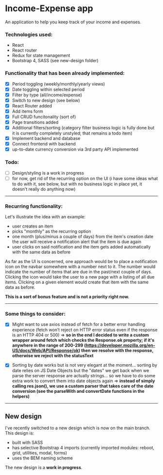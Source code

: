 # Income-Expense app

An application to help you keep track of your income and expenses.

### Technologies used:
* React
* React router
* Redux for state management
* Bootstrap 4, SASS (see new-design folder)

### Functionality that has been already implemented:
* [x] Period toggling (weekly/monthly/yearly views)
* [x] Date toggling within selected period
* [x] Filter by type (all/income/expense)
* [x] Switch to new design (see below)
* [x] React Router added
* [x] Add items form
* [x] Full CRUD funcitonality (sort of)
* [x] Page transitions added
* [x] Additional filters/sorting (category filter business logic is fully done but it is currently completely unstyled; that remains a todo item) 
* [x] Implement backend and database
* [x] Connect frontend with backend
* [x] up-to-date currency conversion via 3rd party API implemented

### Todo:
* [ ] Design/styling is a work in progress
* [ ] for now, get rid of the recurring option on the UI (i have some ideas what to do with it, see below, but with no business logic in place yet, it doesn't really do anything now)

---

### Recurring functionality:
Let's illustrate the idea with an example:
* user creates an item
* picks "monthly" as the recurring option
* one month (plus/minus a couple of days) from the item's creation date the user will receive a notification alert that the item is due again
* user clicks on said notification and the item gets added automatically with the same data as before

As far as the UI is concerned, one approach would be to place a notification icon on the navbar somewhere with a number next to it. The number would indicate the number of items that are due in the past/next couple of days. Clicking the icon would take the user to a new page with a listing of all due items. Clicking on a given element would create that item with the same data as before.

**This is a sort of bonus feature and is not a priority right now.**

---

### Some things to consider:
* [x] Might want to use axios instead of fetch for a better error handling experience (fetch won’t reject on HTTP error status even if the response is an HTTP 404 or 500) => **so in the end I decided to write a custom wrapper around fetch which checks the Response.ok property; if it's anywhere in the range of 200-299 (https://developer.mozilla.org/en-US/docs/Web/API/Response/ok) then we resolve with the response, otherwise we reject with the statusText**
* [x] Sorting by date works but is not very elegant at the moment... sorting by date relies on JS Date Objects but the "dates" we get back when we parse the server response are actually strings... so we have to do some extra work to convert them into date objects again => **instead of simply calling res.json(), we use a custom parser that takes care of the date conversion (see the parseWith and convertDate functions in the helpers)**



---

## New design

I've recently switched to a new design which is now on the main branch.
This design is:

* built with SASS
* has selective Bootstrap 4 imports (currently imported modules: reboot, grid, utilities, modal, forms)
* uses the BEM naming scheme

The new design is a **work in progress**.